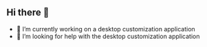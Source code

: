 ## Hi there 👋

- 🔭 I’m currently working on a desktop customization application
- 🤔 I’m looking for help with the desktop customization application
